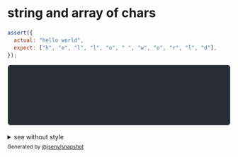 # string and array of chars

```js
assert({
  actual: "hello world",
  expect: ["h", "e", "l", "l", "o", " ", "w", "o", "r", "l", "d"],
});
```

![img](throw.svg)

<details>
  <summary>see without style</summary>

```console
AssertionError: actual and expect are different

actual: "hello world"
expect: [
  "h",
  "e",
  ↓ 9 values ↓
]
```

</details>


<sub>
  Generated by <a href="https://github.com/jsenv/core/tree/main/packages/independent/snapshot">@jsenv/snapshot</a>
</sub>